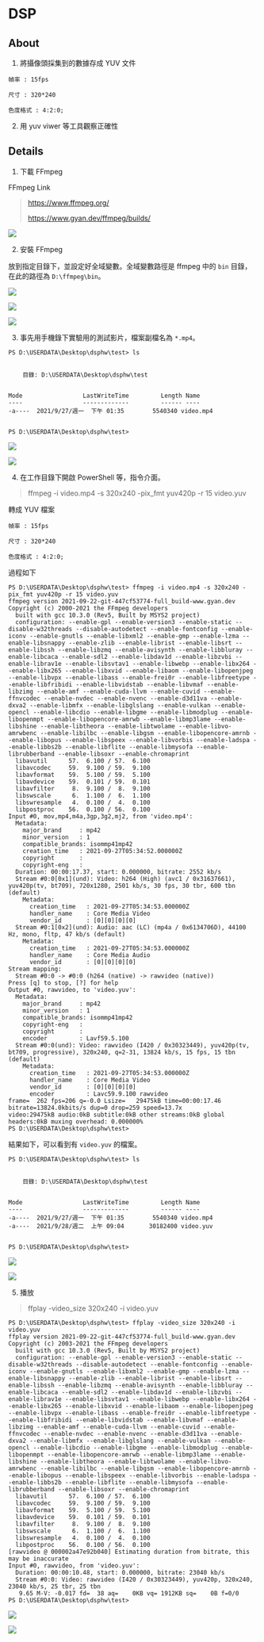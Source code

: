 # DSP

## About

1. 將攝像頭採集到的數據存成 YUV 文件

```
幀率 : 15fps

尺寸 : 320*240

色度格式 : 4:2:0;
```
2. 用 yuv viwer 等工具觀察正確性


## Details

1. 下載 FFmpeg

FFmpeg Link

>
> https://www.ffmpeg.org/
>
> https://www.gyan.dev/ffmpeg/builds/
>

![](https://github.com/kancheng/kan-cs-report-in-2021/blob/main/DSP/yuv-camera-init/pic/1.png)


2. 安裝 FFmpeg

放到指定目錄下，並設定好全域變數。全域變數路徑是 ffmpeg 中的 `bin` 目錄，在此的路徑為 `D:\ffmpeg\bin`。

![](https://github.com/kancheng/kan-cs-report-in-2021/blob/main/DSP/yuv-camera-init/pic/2.png)

![](https://github.com/kancheng/kan-cs-report-in-2021/blob/main/DSP/yuv-camera-init/pic/3.png)

![](https://github.com/kancheng/kan-cs-report-in-2021/blob/main/DSP/yuv-camera-init/pic/4.png)



3. 事先用手機錄下實驗用的測試影片，檔案副檔名為 `*.mp4`。


```
PS D:\USERDATA\Desktop\dsphw\test> ls


    目錄: D:\USERDATA\Desktop\dsphw\test


Mode                 LastWriteTime         Length Name
----                 -------------         ------ ----
-a----  2021/9/27/週一  下午 01:35        5540340 video.mp4


PS D:\USERDATA\Desktop\dsphw\test>
```

![](https://github.com/kancheng/kan-cs-report-in-2021/blob/main/DSP/yuv-camera-init/pic/5.png)

![](https://github.com/kancheng/kan-cs-report-in-2021/blob/main/DSP/yuv-camera-init/pic/6.png)



4. 在工作目錄下開啟 PowerShell 等，指令介面。

> ffmpeg -i video.mp4 -s 320x240 -pix_fmt yuv420p -r 15 video.yuv

轉成 YUV 檔案

```
幀率 : 15fps

尺寸 : 320*240

色度格式 : 4:2:0;
```

過程如下

```
PS D:\USERDATA\Desktop\dsphw\test> ffmpeg -i video.mp4 -s 320x240 -pix_fmt yuv420p -r 15 video.yuv
ffmpeg version 2021-09-22-git-447cf53774-full_build-www.gyan.dev Copyright (c) 2000-2021 the FFmpeg developers
  built with gcc 10.3.0 (Rev5, Built by MSYS2 project)
  configuration: --enable-gpl --enable-version3 --enable-static --disable-w32threads --disable-autodetect --enable-fontconfig --enable-iconv --enable-gnutls --enable-libxml2 --enable-gmp --enable-lzma --enable-libsnappy --enable-zlib --enable-librist --enable-libsrt --enable-libssh --enable-libzmq --enable-avisynth --enable-libbluray --enable-libcaca --enable-sdl2 --enable-libdav1d --enable-libzvbi --enable-librav1e --enable-libsvtav1 --enable-libwebp --enable-libx264 --enable-libx265 --enable-libxvid --enable-libaom --enable-libopenjpeg --enable-libvpx --enable-libass --enable-frei0r --enable-libfreetype --enable-libfribidi --enable-libvidstab --enable-libvmaf --enable-libzimg --enable-amf --enable-cuda-llvm --enable-cuvid --enable-ffnvcodec --enable-nvdec --enable-nvenc --enable-d3d11va --enable-dxva2 --enable-libmfx --enable-libglslang --enable-vulkan --enable-opencl --enable-libcdio --enable-libgme --enable-libmodplug --enable-libopenmpt --enable-libopencore-amrwb --enable-libmp3lame --enable-libshine --enable-libtheora --enable-libtwolame --enable-libvo-amrwbenc --enable-libilbc --enable-libgsm --enable-libopencore-amrnb --enable-libopus --enable-libspeex --enable-libvorbis --enable-ladspa --enable-libbs2b --enable-libflite --enable-libmysofa --enable-librubberband --enable-libsoxr --enable-chromaprint
  libavutil      57.  6.100 / 57.  6.100
  libavcodec     59.  9.100 / 59.  9.100
  libavformat    59.  5.100 / 59.  5.100
  libavdevice    59.  0.101 / 59.  0.101
  libavfilter     8.  9.100 /  8.  9.100
  libswscale      6.  1.100 /  6.  1.100
  libswresample   4.  0.100 /  4.  0.100
  libpostproc    56.  0.100 / 56.  0.100
Input #0, mov,mp4,m4a,3gp,3g2,mj2, from 'video.mp4':
  Metadata:
    major_brand     : mp42
    minor_version   : 1
    compatible_brands: isommp41mp42
    creation_time   : 2021-09-27T05:34:52.000000Z
    copyright       :
    copyright-eng   :
  Duration: 00:00:17.37, start: 0.000000, bitrate: 2552 kb/s
  Stream #0:0[0x1](und): Video: h264 (High) (avc1 / 0x31637661), yuv420p(tv, bt709), 720x1280, 2501 kb/s, 30 fps, 30 tbr, 600 tbn (default)
    Metadata:
      creation_time   : 2021-09-27T05:34:53.000000Z
      handler_name    : Core Media Video
      vendor_id       : [0][0][0][0]
  Stream #0:1[0x2](und): Audio: aac (LC) (mp4a / 0x6134706D), 44100 Hz, mono, fltp, 47 kb/s (default)
    Metadata:
      creation_time   : 2021-09-27T05:34:53.000000Z
      handler_name    : Core Media Audio
      vendor_id       : [0][0][0][0]
Stream mapping:
  Stream #0:0 -> #0:0 (h264 (native) -> rawvideo (native))
Press [q] to stop, [?] for help
Output #0, rawvideo, to 'video.yuv':
  Metadata:
    major_brand     : mp42
    minor_version   : 1
    compatible_brands: isommp41mp42
    copyright-eng   :
    copyright       :
    encoder         : Lavf59.5.100
  Stream #0:0(und): Video: rawvideo (I420 / 0x30323449), yuv420p(tv, bt709, progressive), 320x240, q=2-31, 13824 kb/s, 15 fps, 15 tbn (default)
    Metadata:
      creation_time   : 2021-09-27T05:34:53.000000Z
      handler_name    : Core Media Video
      vendor_id       : [0][0][0][0]
      encoder         : Lavc59.9.100 rawvideo
frame=  262 fps=206 q=-0.0 Lsize=   29475kB time=00:00:17.46 bitrate=13824.0kbits/s dup=0 drop=259 speed=13.7x
video:29475kB audio:0kB subtitle:0kB other streams:0kB global headers:0kB muxing overhead: 0.000000%
PS D:\USERDATA\Desktop\dsphw\test>
```

結果如下，可以看到有 `video.yuv` 的檔案。

```
PS D:\USERDATA\Desktop\dsphw\test> ls


    目錄: D:\USERDATA\Desktop\dsphw\test


Mode                 LastWriteTime         Length Name
----                 -------------         ------ ----
-a----  2021/9/27/週一  下午 01:35        5540340 video.mp4
-a----  2021/9/28/週二  上午 09:04       30182400 video.yuv


PS D:\USERDATA\Desktop\dsphw\test>
```

![](https://github.com/kancheng/kan-cs-report-in-2021/blob/main/DSP/yuv-camera-init/pic/7.png)

![](https://github.com/kancheng/kan-cs-report-in-2021/blob/main/DSP/yuv-camera-init/pic/8.png)


5. 播放

> ffplay -video_size 320x240 -i video.yuv

```
PS D:\USERDATA\Desktop\dsphw\test> ffplay -video_size 320x240 -i video.yuv
ffplay version 2021-09-22-git-447cf53774-full_build-www.gyan.dev Copyright (c) 2003-2021 the FFmpeg developers
  built with gcc 10.3.0 (Rev5, Built by MSYS2 project)
  configuration: --enable-gpl --enable-version3 --enable-static --disable-w32threads --disable-autodetect --enable-fontconfig --enable-iconv --enable-gnutls --enable-libxml2 --enable-gmp --enable-lzma --enable-libsnappy --enable-zlib --enable-librist --enable-libsrt --enable-libssh --enable-libzmq --enable-avisynth --enable-libbluray --enable-libcaca --enable-sdl2 --enable-libdav1d --enable-libzvbi --enable-librav1e --enable-libsvtav1 --enable-libwebp --enable-libx264 --enable-libx265 --enable-libxvid --enable-libaom --enable-libopenjpeg --enable-libvpx --enable-libass --enable-frei0r --enable-libfreetype --enable-libfribidi --enable-libvidstab --enable-libvmaf --enable-libzimg --enable-amf --enable-cuda-llvm --enable-cuvid --enable-ffnvcodec --enable-nvdec --enable-nvenc --enable-d3d11va --enable-dxva2 --enable-libmfx --enable-libglslang --enable-vulkan --enable-opencl --enable-libcdio --enable-libgme --enable-libmodplug --enable-libopenmpt --enable-libopencore-amrwb --enable-libmp3lame --enable-libshine --enable-libtheora --enable-libtwolame --enable-libvo-amrwbenc --enable-libilbc --enable-libgsm --enable-libopencore-amrnb --enable-libopus --enable-libspeex --enable-libvorbis --enable-ladspa --enable-libbs2b --enable-libflite --enable-libmysofa --enable-librubberband --enable-libsoxr --enable-chromaprint
  libavutil      57.  6.100 / 57.  6.100
  libavcodec     59.  9.100 / 59.  9.100
  libavformat    59.  5.100 / 59.  5.100
  libavdevice    59.  0.101 / 59.  0.101
  libavfilter     8.  9.100 /  8.  9.100
  libswscale      6.  1.100 /  6.  1.100
  libswresample   4.  0.100 /  4.  0.100
  libpostproc    56.  0.100 / 56.  0.100
[rawvideo @ 000002a47e92b040] Estimating duration from bitrate, this may be inaccurate
Input #0, rawvideo, from 'video.yuv':
  Duration: 00:00:10.48, start: 0.000000, bitrate: 23040 kb/s
  Stream #0:0: Video: rawvideo (I420 / 0x30323449), yuv420p, 320x240, 23040 kb/s, 25 tbr, 25 tbn
   9.65 M-V: -0.017 fd=  38 aq=    0KB vq= 1912KB sq=    0B f=0/0
PS D:\USERDATA\Desktop\dsphw\test>
```

![](https://github.com/kancheng/kan-cs-report-in-2021/blob/main/DSP/yuv-camera-init/pic/9.png)

![](https://github.com/kancheng/kan-cs-report-in-2021/blob/main/DSP/yuv-camera-init/pic/10.png)